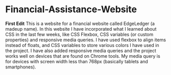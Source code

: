 # Financial-Assistance-Website
**First Edit** This is a website for a financial website called EdgeLedger (a madeup name). In this website I have incorporated what I learned about CSS in the last few weeks, like 
CSS Flexbox, CSS variables (or custom properties) and responsive media queries. I have used flexbox to align items instead of floats, and CSS variables to store various colors I 
have used in the project. I have also added responsive media queries and the project works well on devices that are found on Chrome tools. My media query is for devices with screen 
width less than 768px (basically tablets and smartphones).  
